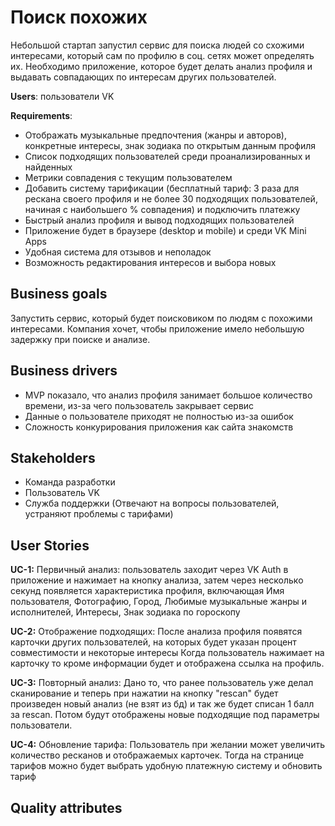 Поиск похожих
=======

Небольшой стартап запустил сервис для поиска людей со схожими интересами,
который сам по профилю в соц. сетях может определять их. Необходимо приложение,
которое будет делать анализ профиля и выдавать совпадающих по интересам других пользователей.

**Users**: пользователи VK

**Requirements**:

* Отображать музыкальные предпочтения (жанры и авторов), конкретные интересы, знак зодиака по открытым данным профиля
* Список подходящих пользователей среди проанализированных и найденных
* Метрики совпадения с текущим пользователем
* Добавить систему тарификации (бесплатный тариф: 3 раза для рескана своего профиля и не более 30 подходящих
  пользователей, начиная с
  наибольшего % совпадения) и подключить платежку
* Быстрый анализ профиля и вывод подходящих пользователей
* Приложение будет в браузере (desktop и mobile) и среди VK Mini Apps
* Удобная система для отзывов и неполадок
* Возможность редактирования интересов и выбора новых

Business goals
-----------
Запустить сервис, который будет поисковиком по людям с похожими интересами.
Компания хочет, чтобы приложение имело небольшую задержку при поиске и анализе.


Business drivers
-----------

* MVP показало, что анализ профиля занимает большое количество времени, из-за чего пользователь закрывает сервис
* Данные о пользователе приходят не полностью из-за ошибок
* Сложность конкурирования приложения как сайта знакомств

Stakeholders
-----------

* Команда разработки
* Пользователь VK
* Служба поддержки (Отвечают на вопросы пользователей, устраняют проблемы с тарифами)

User Stories
-----------
**UC-1:** Первичный анализ:
пользователь заходит через VK Auth в приложение и нажимает на кнопку анализа, затем через несколько секунд появляется
характеристика профиля, включающая Имя пользователя, Фотографию, Город, Любимые музыкальные жанры и исполнителей,
Интересы, Знак зодиака по гороскопу

**UC-2:** Отображение подходящих:
После анализа профиля появятся карточки других пользователей, на которых будет указан процент совместимости и некоторые
интересы
Когда пользователь нажимает на карточку то кроме информации будет и отображена ссылка на профиль.

**UC-3:** Повторный анализ:
Дано то, что ранее пользователь уже делал сканирование и теперь при нажатии на кнопку "rescan" будет произведен новый
анализ (не взят из бд) и так же будет списан 1 балл за rescan. Потом будут отображены новые подходящие под параметры
пользователи.

**UC-4:** Обновление тарифа:
Пользователь при желании может увеличить количество ресканов и отображаемых карточек.
Тогда на странице тарифов можно будет выбрать удобную платежную систему и обновить тариф


Quality attributes
-----------